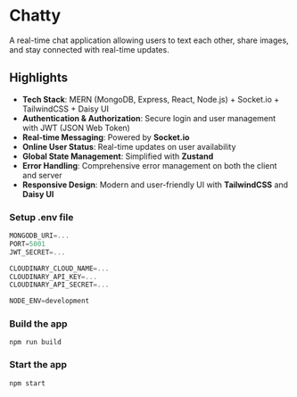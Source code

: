 # Chatty
A real-time chat application allowing users to text each other, share images, and stay connected with real-time updates.
## Highlights

- **Tech Stack**: MERN (MongoDB, Express, React, Node.js) + Socket.io + TailwindCSS + Daisy UI
- **Authentication & Authorization**: Secure login and user management with JWT (JSON Web Token)
- **Real-time Messaging**: Powered by **Socket.io**
- **Online User Status**: Real-time updates on user availability
- **Global State Management**: Simplified with **Zustand**
- **Error Handling**: Comprehensive error management on both the client and server
- **Responsive Design**: Modern and user-friendly UI with **TailwindCSS** and **Daisy UI**



### Setup .env file

```js
MONGODB_URI=...
PORT=5001
JWT_SECRET=...

CLOUDINARY_CLOUD_NAME=...
CLOUDINARY_API_KEY=...
CLOUDINARY_API_SECRET=...

NODE_ENV=development
```

### Build the app

```shell
npm run build
```

### Start the app

```shell
npm start
```
